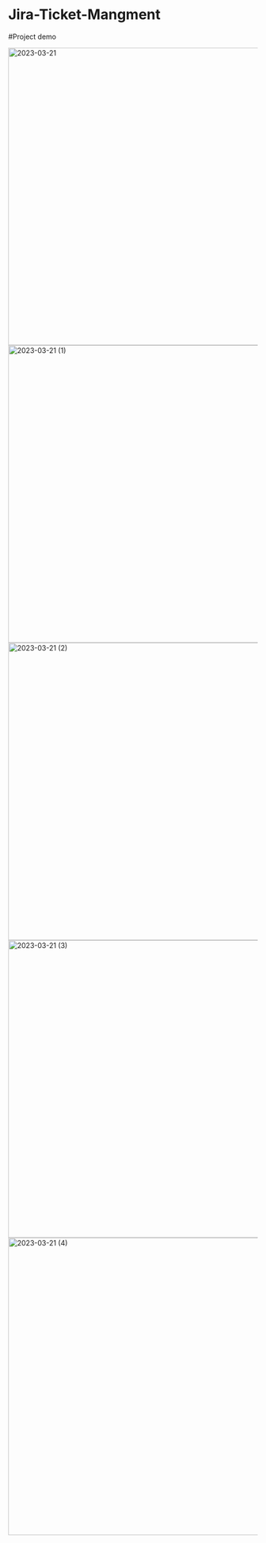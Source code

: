 <h1>Jira-Ticket-Mangment</h1>

#Project demo


<img width="600" alt="2023-03-21" src="https://user-images.githubusercontent.com/106620196/226461495-3dffeb95-2e42-45b9-9fbb-e4e99ebf5ca2.png">
<img width="600" alt="2023-03-21 (1)" src="https://user-images.githubusercontent.com/106620196/226461714-2be19d5e-bfb0-4d8f-812c-d916fa39e692.png">
<img width="600" alt="2023-03-21 (2)" src="https://user-images.githubusercontent.com/106620196/226461827-f1244d31-ecb5-4ce6-8479-e49085404126.png">
<img width="600" alt="2023-03-21 (3)" src="https://user-images.githubusercontent.com/106620196/226461866-ac823590-ff21-43f9-8b5f-3fd2e1de89c9.png">
<img width="600" alt="2023-03-21 (4)" src="https://user-images.githubusercontent.com/106620196/226461892-3178c386-69d8-420f-aeec-690aa37dcebb.png">
